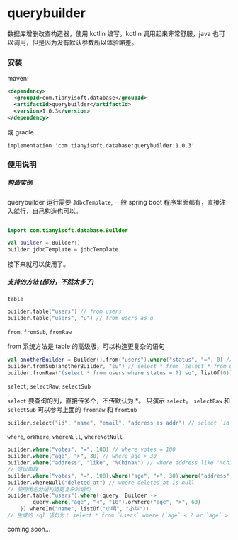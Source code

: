 # querybuilder

数据库增删改查构造器，使用 kotlin 编写。kotlin 调用起来非常舒服，java 也可以调用，但是因为没有默认参数所以体验略差。

### 安装

maven:

```xml
<dependency>
  <groupId>com.tianyisoft.database</groupId>
  <artifactId>querybuilder</artifactId>
  <version>1.0.3</version>
</dependency>
```

或 gradle

```
implementation 'com.tianyisoft.database:querybuilder:1.0.3'
```

### 使用说明

##### 构造实例

querybuilder 运行需要 `JdbcTemplate`, 一般 spring boot 程序里面都有，直接注入就行，自己构造也可以。

```kotlin

import com.tianyisoft.database.Builder

val builder = Builder()
builder.jdbcTemplate = jdbcTemplate
```

接下来就可以使用了。

##### 支持的方法 (部分，不然太多了)

`table`

```kotlin
builder.table("users") // from users
builder.table("users", "u") // from users as u
```

`from`, `fromSub`, `fromRaw`

from 系统方法是 table 的高级版，可以构造更复杂的语句

```kotlin
val anotherBuilder = Builder().from("users").where("status", "=", 0) // select * from users where status = 0
builder.fromSub(anotherBuilder, "su") // select * from (select * from users where status = 0) su
builder.fromRaw("(select * from users where status = ?) su", listOf(0)) // 和上面的 whereSub 相等， 但是更灵活
```

`select`, `selectRaw`, `selectSub`

`select` 要查询的列，直接传多个，不传默认为 *。 只演示 `select`。 `selectRaw` 和 `selectSub` 可以参考上面的 `fromRaw` 和 `fromSub`

```kotlin
builder.select("id", "name", "email", "address as addr") // select `id`, `name`, `email`, `address` as `addr`
```

`where`, `orWhere`, `whereNull`, `whereNotNull`

```kotlin
builder.where("votes", "=", 100) // where votes = 100
builder.where("age", ">", 30) // where age > 30
builder.where("address", "like", "%China%") // where address like '%China%'
// 可以串联
builder.where("votes", "=", 100).where("age", ">", 30).where("address", "like", "%China%")
builder.whereNull("deleted_at") // where deleted_at is null
// 使用闭包分组构造更复杂的语句
builder.table("users").where({query: Builder ->
        query.where("age", "<", "10").orWhere("age", ">", 60)
    }).whereIn("name", listOf("小明", "小华"))
// 生成的 sql 语句为： select * from `users` where (`age` < ? or `age` > ?) and `name` in (?, ?) (参数已被单独收集)
```

coming soon...